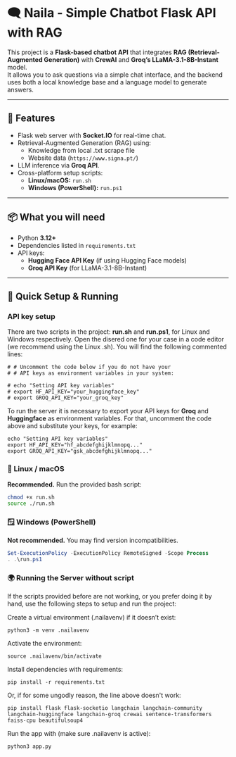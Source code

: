 # 🗨️ Naila - Simple Chatbot Flask API with RAG

This project is a **Flask-based chatbot API** that integrates **RAG (Retrieval-Augmented Generation)** with **CrewAI** and **Groq’s LLaMA-3.1-8B-Instant** model.  
It allows you to ask questions via a simple chat interface, and the backend uses both a local knowledge base and a language model to generate answers.

---

## 🚀 Features
- Flask web server with **Socket.IO** for real-time chat.
- Retrieval-Augmented Generation (RAG) using:
  - Knowledge from local .txt scrape file
  - Website data (`https://www.signa.pt/`)
- LLM inference via **Groq API**.
- Cross-platform setup scripts:
  - **Linux/macOS:** `run.sh`
  - **Windows (PowerShell):** `run.ps1`

---

## 📦 What you will need
- Python **3.12+**
- Dependencies listed in `requirements.txt`
- API keys:
  - **Hugging Face API Key** (if using Hugging Face models)
  - **Groq API Key** (for LLaMA-3.1-8B-Instant)

---

## 🔧 Quick Setup & Running

### API key setup
There are two scripts in the project: **run.sh** and **run.ps1**, for Linux and Windows respectively. Open the disered one for your case in a code editor (we recommend using the Linux .sh). You will find the following commented lines:
```
# # Uncomment the code below if you do not have your
# # API keys as environment variables in your system:

# echo "Setting API key variables"
# export HF_API_KEY="your_huggingface_key"
# export GROQ_API_KEY="your_groq_key"
```
To run the server it is necessary to export your API keys for **Groq** and **Huggingface** as environment variables. For that, uncomment the code above and substitute your keys, for example:
```
echo "Setting API key variables"
export HF_API_KEY="hf_abcdefghijklmnopq..."
export GROQ_API_KEY="gsk_abcdefghijklmnopq..."
```

### 🐧 Linux / macOS
**Recommended.** Run the provided bash script:
```bash
chmod +x run.sh
source ./run.sh
```

### 🪟 Windows (PowerShell)
**Not recommended.** You may find version incompatibilities.
```powershell
Set-ExecutionPolicy -ExecutionPolicy RemoteSigned -Scope Process
. .\run.ps1
```

### 🌍 Running the Server without script

If the scripts provided before are not working, or you prefer doing it by hand, use the following steps to setup and run the project:

Create a virtual environment (.nailavenv) if it doesn’t exist:
```
python3 -m venv .nailavenv
```

Activate the environment:
```
source .nailavenv/bin/activate
```

Install dependencies with requirements:
```
pip install -r requirements.txt
```

Or, if for some ungodly reason, the line above doesn't work:
```
pip install flask flask-socketio langchain langchain-community langchain-huggingface langchain-groq crewai sentence-transformers faiss-cpu beautifulsoup4
```

Run the app with (make sure .nailavenv is active):
```
python3 app.py
```